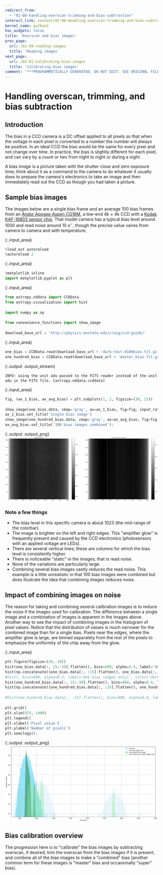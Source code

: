 ```yaml
---
redirect_from:
  - "02-00-handling-overscan-trimming-and-bias-subtraction"
interact_link: content/02-00-Handling-overscan-trimming-and-bias-subtraction.ipynb
kernel_name: python3
has_widgets: false
title: 'Overscan and bias images'
prev_page:
  url: /01-09-reading-images
  title: 'Reading images'
next_page:
  url: /02-01-Calibrating-bias-images
  title: 'Calibrating bias images'
comment: "***PROGRAMMATICALLY GENERATED, DO NOT EDIT. SEE ORIGINAL FILES IN /content***"
---
```


# Handling overscan, trimming, and bias subtraction


## Introduction

The bias in a CCD camera is a DC offset applied to all pixels so that when the voltage in each pixel is converted to a number the number will always be positive. In an ideal CCD the bias would be the same for every pixel and not change over time. In practice, the bias is slightly different for each pixel, and can vary by a count or two from night to night or during a night.

A bias *image* is a picture taken with the shutter close and zero exposure time; think about it as a command to the camera to do whatever it usually does to prepare the camera's electronics to take an image and then immediately read out the CCD as though you had taken a picture.

## Sample bias images

The images below are a single bias frame and an average 100 bias frames from an [Andor Apogee Aspen CG16M](http://www.andor.com/pdfs/specifications/Apogee_Aspen_CG16M_Specifications.pdf), a low-end 4k × 4k CCD with a [Kodak KAF-16803 sensor chip](http://www.onsemi.com/pub/Collateral/KAF-16803-D.PDF). That model camera has a typical bias level around 1000 and read noise around 10 $e^-$, though the precise value varies from camera to camera and with temperature.



{:.input_area}
```python
%load_ext autoreload
%autoreload 2
```




{:.input_area}
```python
%matplotlib inline
import matplotlib.pyplot as plt
```




{:.input_area}
```python
from astropy.nddata import CCDData
from astropy.visualization import hist

import numpy as np

from convenience_functions import show_image

download_base_url = 'http://physics.mnstate.edu/craig/ccd-guide/'
```




{:.input_area}
```python
one_bias = CCDData.read(download_base_url + 'dark-test-0100bias.fit.gz', unit='adu')
one_hundred_bias = CCDData.read(download_base_url + 'master_bias.fit.gz', unit='adu')
```


{:.output .output_stream}
```
INFO: using the unit adu passed to the FITS reader instead of the unit adu in the FITS file. [astropy.nddata.ccddata]

```



{:.input_area}
```python
fig, (ax_1_bias, ax_avg_bias) = plt.subplots(1, 2, figsize=(30, 15))

show_image(one_bias.data, cmap='gray', ax=ax_1_bias, fig=fig, input_ratio=8)
ax_1_bias.set_title('Single bias image')
show_image(one_hundred_bias.data, cmap='gray', ax=ax_avg_bias, fig=fig, input_ratio=8)
ax_avg_bias.set_title('100 bias images combined');
```



{:.output .output_png}
![png](images/02-00-Handling-overscan-trimming-and-bias-subtraction_8_0.png)



### Note a few things

+ The bias level in this specific camera is about 1023 (the mid-range of the colorbar).
+ The image is brighter on the left and right edges. This "amplifier glow" is frequently present and caused by the CCD electronics (photosensors with an applied voltage are LEDs).
+ There are several vertical lines; these are columns for which the bias level is consistently higher.
+ There is noticeable "static" in the images; that is read noise.
+ None of the variations are particularly large. 
+ Combining several bias images vastly reduces the read noise. This example is a little unrealistic in that 100 bias images were combined but does illustrate the idea that combining images reduces noise.

## Impact of combining images on noise

The reason for taking and combining several calibration images is to reduce the noise if the images used for calibration. The difference between a single image and a combination of images is apparent in the images above. Another way to see the impact of combining images in the histogram of pixel values. Notice that the distribution of values is much narrower for the combined image than for a single bias. Pixels near the edges, where the amplifier glow is large, are binned separately from the rest of the pixels to emphasize the uniformity of the chip away from the glow.



{:.input_area}
```python
plt.figure(figsize=(20, 10))
hist(one_bias.data[:, 15:-30].flatten(), bins=800, alpha=0.4, label='One bias', color='deepskyblue')
hist(np.concatenate((one_bias.data[:, :15].flatten(), one_bias.data[:, -30:].flatten())), bins=400, alpha=0.2, label='One bias (edges only)', color='lightskyblue')
#hist(, bins=800, alpha=0.2, label='One bias (edges only)', color='darkblue')
hist(one_hundred_bias.data[:, 15:-30].flatten(), bins=800, alpha=0.4, label='One hundred bias images', color='darkgreen')
hist(np.concatenate((one_hundred_bias.data[:, :15].flatten(), one_hundred_bias.data[:, -30:].flatten())), bins=800, alpha=0.4, label='One hundred bias images (edges only)', color='lightgreen')

#hist(one_hundred_bias.data[:, :15].flatten(), bins=800, alpha=0.4, label='One hundred bias images', color='darkgreen')

plt.grid()
plt.xlim(975, 1400)
plt.legend()
plt.xlabel('Pixel value')
plt.ylabel('Number of pixels')
plt.semilogy();
```



{:.output .output_png}
![png](images/02-00-Handling-overscan-trimming-and-bias-subtraction_11_0.png)



## Bias calibration  overview

The progression here is to "calibrate" the bias images by subtracting overscan, if desired, trim the overscan from the bias images if it is present, and combine all of the bias images to make a "combined" bias (another common term for these images is "master" bias and occasionally "super" bias). 
